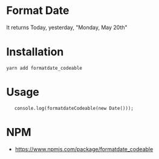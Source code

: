# Format Date
It returns Today, yesterday, "Monday, May 20th"

# Installation
```yarn add formatdate_codeable```

# Usage
```const formatdateCodeable = require("formatdate_codeable");
   console.log(formatdateCodeable(new Date()));
```

# NPM
- https://www.npmjs.com/package/formatdate_codeable
